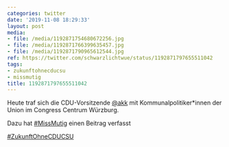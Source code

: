 ```yaml
---
categories: twitter
date: '2019-11-08 18:29:33'
layout: post
media:
- file: /media/1192871754680672256.jpg
- file: /media/1192871766399635457.jpg
- file: /media/1192871790965612544.jpg
ref: https://twitter.com/schwarzlichtwue/status/1192871797655511042
tags:
- zukunftohnecducsu
- missmutig
title: 1192871797655511042
---
```

Heute traf sich die CDU-Vorsitzende [@akk](https://twitter.com/akk) mit Kommunalpolitiker\*innen der Union im Congress Centrum Würzburg.



Dazu hat [#MissMutig](/t/missmutig) einen Beitrag verfasst



[#ZukunftOhneCDUCSU](/t/zukunftohnecducsu) 
